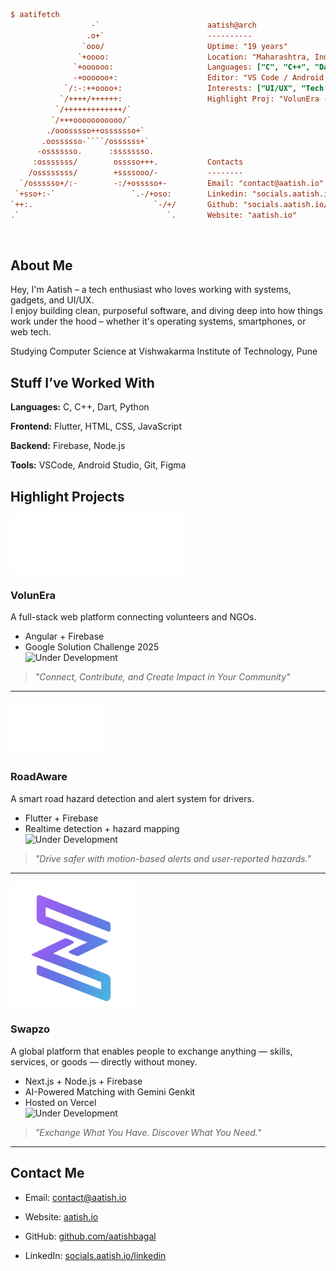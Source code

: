 ```ini
$ aatifetch
                  -`                        aatish@arch
                 .o+`                       ----------
                `ooo/                       Uptime: "19 years"
               `+oooo:                      Location: "Maharashtra, India"
              `+oooooo:                     Languages: ["C", "C++", "Dart", "Python"]
              -+oooooo+:                    Editor: "VS Code / Android Studio"
            `/:-:++oooo+:                   Interests: ["UI/UX", "Tech Enthusiast"]
           `/++++/++++++:                   Highlight Proj: "VolunEra - NGO Connect"
          `/+++++++++++++/`                      
         `/+++ooooooooooo/`                       
        ./ooosssso++osssssso+`                   
       .oossssso-````/ossssss+`                  
      -osssssso.      :ssssssso.                 
     :osssssss/        osssso+++.           Contacts
    /ossssssss/        +ssssooo/-           --------
  `/ossssso+/:-        -:/+osssso+-         Email: "contact@aatish.io"
 `+sso+:-`                 `.-/+oso:        Linkedin: "socials.aatish.io/linkedin"
`++:.                           `-/+/       Github: "socials.aatish.io/github"
.`                                 `.       Website: "aatish.io"
```

<br>

## About Me

Hey, I'm Aatish – a tech enthusiast who loves working with systems, gadgets, and UI/UX.  
I enjoy building clean, purposeful software, and diving deep into how things work under the hood – whether it's operating systems, smartphones, or web tech.

Studying Computer Science at Vishwakarma Institute of Technology, Pune

## Stuff I’ve Worked With

**Languages:** C, C++, Dart, Python  

**Frontend:** Flutter, HTML, CSS, JavaScript  

**Backend:** Firebase, Node.js  

**Tools:** VSCode, Android Studio, Git, Figma  

## Highlight Projects

<img src="./assets/volunera-text-logo-white.svg" alt="VolunEra Logo" width="280"/>

### **VolunEra**  
A full-stack web platform connecting volunteers and NGOs.  
- Angular + Firebase  
- Google Solution Challenge 2025  
![Under Development](https://img.shields.io/badge/status-under--development-orange)

> *"Connect, Contribute, and Create Impact in Your Community"*

---

<img src="./assets/icon/RA_white.png" alt="RoadAware Logo" width="150"/>  
<!-- <img src="./assets/icon/roadaware_icon_text-white.png" alt="RoadAware Text Logo" width="240"/> -->

### **RoadAware**
A smart road hazard detection and alert system for drivers.  
- Flutter + Firebase  
- Realtime detection + hazard mapping  
![Under Development](https://img.shields.io/badge/status-under--development-orange)

> *"Drive safer with motion-based alerts and user-reported hazards."*

---

<img src="./assets/Swapzo-logo_V1.png" alt="Swapzo Logo" width="200"/>

### **Swapzo**  
A global platform that enables people to exchange anything — skills, services, or goods — directly without money.  
- Next.js + Node.js + Firebase  
- AI-Powered Matching with Gemini Genkit
- Hosted on Vercel  
![Under Development](https://img.shields.io/badge/status-under--development-orange)

> *"Exchange What You Have. Discover What You Need."*

---

## Contact Me

- Email: [contact@aatish.io](mailto:contact@aatish.io)  

- Website: [aatish.io](https://aatish.io)  

- GitHub: [github.com/aatishbagal](https://github.com/aatishbagal)  

- LinkedIn: [socials.aatish.io/linkedin](https://socials.aatish.io/linkedin)  
